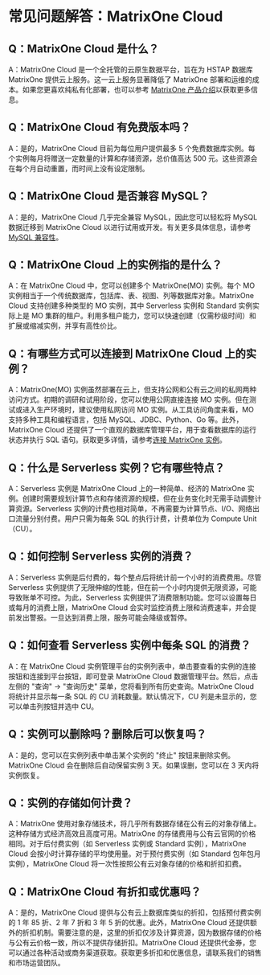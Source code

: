 # **常见问题解答：MatrixOne Cloud**

## Q：**MatrixOne Cloud 是什么？**

A：MatrixOne Cloud 是一个全托管的云原生数据平台，旨在为 HSTAP 数据库 MatrixOne 提供云上服务。这一云上服务显著降低了 MatrixOne 部署和运维的成本。如果您更喜欢纯私有化部署，也可以参考 [MatrixOne 产品介绍](https://docs.matrixorigin.cn/1.2.3/MatrixOne/FAQs/product-faqs/)以获取更多信息。

## Q：**MatrixOne Cloud 有免费版本吗？**

A：是的，MatrixOne Cloud 目前为每位用户提供最多 5 个免费数据库实例。每个实例每月将赠送一定数量的计算和存储资源，总价值高达 500 元。这些资源会在每个月自动重置，而时间上没有设定限制。

## Q：**MatrixOne Cloud 是否兼容 MySQL？**

A：是的，MatrixOne Cloud 几乎完全兼容 MySQL，因此您可以轻松将 MySQL 数据迁移到 MatrixOne Cloud 以进行试用或开发。有关更多具体信息，请参考 [MySQL 兼容性](https://docs.matrixorigin.cn/1.2.3/MatrixOne/FAQs/mysql-compatibility/)。

## Q：**MatrixOne Cloud 上的实例指的是什么？**

A：在 MatrixOne Cloud 中，您可以创建多个 MatrixOne(MO) 实例。每个 MO 实例相当于一个传统数据库，包括库、表、视图、列等数据库对象。MatrixOne Cloud 支持创建多种类型的 MO 实例，其中 Serverless 实例和 Standard 实例实际上是 MO 集群的租户。利用多租户能力，您可以快速创建（仅需秒级时间）和扩展或缩减实例，并享有高性价比。

## Q：**有哪些方式可以连接到 MatrixOne Cloud 上的实例？**

A：MatrixOne(MO) 实例虽然部署在云上，但支持公网和公有云之间的私网两种访问方式。初期的调研和试用阶段，您可以使用公网直接连接 MO 实例。但在测试或进入生产环境时，建议使用私网访问 MO 实例。从工具访问角度来看，MO 支持多种工具和编程语言，包括 MySQL、JDBC、Python、Go 等。此外，MatrixOne Cloud 还提供了一个直观的数据库管理平台，用于查看数据库的运行状态并执行 SQL 语句。获取更多详情，请参考[连接 MatrixOne 实例](https://docs.matrixorigin.cn/1.2.3/MatrixOne/FAQs/connect-to-mo/)。

## Q：**什么是 Serverless 实例？它有哪些特点？**

A：Serverless 实例是 MatrixOne Cloud 上的一种简单、经济的 MatrixOne 实例。创建时需要规划计算节点和存储资源的规模，但在业务变化时无需手动调整计算资源。Serverless 实例的计费也相对简单，不再需要为计算节点、I/O、网络出口流量分别付费。用户只需为每条 SQL 的执行计费，计费单位为 Compute Unit（CU）。

## Q：**如何控制 Serverless 实例的消费？**

A：Serverless 实例是后付费的，每个整点后将统计前一个小时的消费费用。尽管 Serverless 实例提供了无限伸缩的性能，但在前一个小时内提供无限资源，可能导致账单不可控。为此，Serverless 实例提供了消费限制功能。您可以设置每日或每月的消费上限，MatrixOne Cloud 会实时监控消费上限和消费速率，并会提前发出警报。一旦达到消费上限，服务可能会降级或暂停。

## Q：**如何查看 Serverless 实例中每条 SQL 的消费？**

A：在 MatrixOne Cloud 实例管理平台的实例列表中，单击要查看的实例的连接按钮和连接到平台按钮，即可登录 MatrixOne Cloud 数据管理平台。然后，点击左侧的 "查询" -> "查询历史" 菜单，您将看到所有历史查询。MatrixOne Cloud 将统计并显示每一条 SQL 的 CU 消耗数量。默认情况下，CU 列是未显示的，您可以单击列按钮并选中 CU。

## Q：**实例可以删除吗？删除后可以恢复吗？**

A：是的，您可以在实例列表中单击某个实例的 "终止" 按钮来删除实例。MatrixOne Cloud 会在删除后自动保留实例 3 天。如果误删，您可以在 3 天内将实例恢复。

## Q：**实例的存储如何计费？**

A：MatrixOne 使用对象存储技术，将几乎所有数据存储在公有云的对象存储上。这种存储方式经济高效且高度可用。MatrixOne 的存储费用与公有云官网的价格相同。对于后付费实例（如 Serverless 实例或 Standard 实例），MatrixOne Cloud 会按小时计算存储的平均使用量。对于预付费实例（如 Standard 包年包月实例），MatrixOne Cloud 将一次性按照公有云对象存储的价格和折扣扣费。

## Q：**MatrixOne Cloud 有折扣或优惠吗？**

A：是的，MatrixOne Cloud 提供与公有云上数据库类似的折扣，包括预付费实例的 1 年 85 折、2 年 7 折和 3 年 5 折的优惠。此外，MatrixOne Cloud 还提供额外的折扣机制。需要注意的是，这里的折扣仅涉及计算资源，因为数据存储的价格与公有云价格一致，所以不提供存储折扣。MatrixOne Cloud 还提供代金券，您可以通过各种活动或商务渠道获取。获取更多折扣和优惠信息，请联系我们的销售和市场运营团队。
